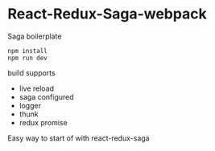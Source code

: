 # React-Redux-Saga-webpack
Saga boilerplate


    npm install
    npm run dev 


 build supports 
 <ul>
 <li> live reload <br /> </li>
 <li> saga configured <br /></li>
 <li>logger <br /></li>
 <li>thunk <br /></li>
 <li>redux promise <br /> </li>
 </ul>
   
  
Easy way to start of with react-redux-saga   

